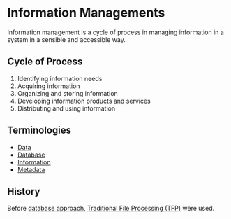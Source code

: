# Information Managements

Information management is a cycle of process in managing information in a system in a sensible and accessible way.

## Cycle of Process

1. Identifying information needs
2. Acquiring information
3. Organizing and storing information
4. Developing information products and services
5. Distributing and using information

## Terminologies

- [Data](data.md)
- [Database](database.md)
- [Information](information.md)
- [Metadata](metadata.md)

## History

Before [database approach](database-approach.md), [Traditional File Processing (TFP)](traditional-file-processing.md) were used.
